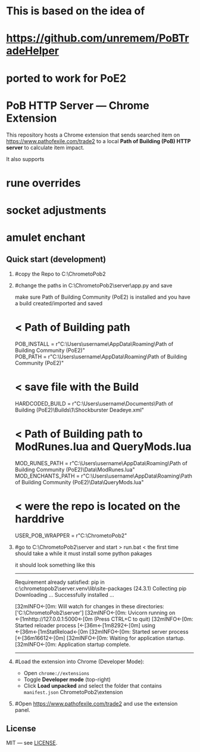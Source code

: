 # This is based on the idea of 
# https://github.com/unremem/PoBTradeHelper 
# ported to work for PoE2

# PoB HTTP Server — Chrome Extension

This repository hosts a Chrome extension that sends searched  item on https://www.pathofexile.com/trade2 to a local **Path of Building (PoB) HTTP server** to calculate item impact.  

It also supports 

# **rune overrides** 

# **socket adjustments**

# **amulet enchant** 


## Quick start (development)

1. #copy the Repo to C:\ChrometoPob2 

2. #change the paths in C:\ChrometoPob2\server\app.py and save 

	make sure Path of Building Community (PoE2) is installed
	and you have a build created/imported and saved

    # < Path of Building path
	POB_INSTALL = r"C:\Users\username\AppData\Roaming\Path of Building Community (PoE2)"  
	POB_PATH    = r"C:\Users\username\AppData\Roaming\Path of Building Community (PoE2)" 
    # < save file with the Build
	HARDCODED_BUILD = r"C:\Users\username\Documents\Path of Building (PoE2)\Builds\1\Shockburster Deadeye.xml" 
	# < Path of Building path to ModRunes.lua and QueryMods.lua
	MOD_RUNES_PATH = r"C:\Users\username\AppData\Roaming\Path of Building Community (PoE2)\Data\ModRunes.lua" 
	MOD_ENCHANTS_PATH = r"C:\Users\username\AppData\Roaming\Path of Building Community (PoE2)\Data\QueryMods.lua" 

    # < were the repo is located on the harddrive
	USER_POB_WRAPPER = r"C:\ChrometoPob2" 
	

3. #go to C:\ChrometoPob2\server and start  > run.bat <
	the first time should take a while it must install some python pakages

	it should look something like this
	
	-------------------------------------------------------------------------------------------------------
	
	Requirement already satisfied: pip in c:\chrometopob2\server\.venv\lib\site-packages (24.3.1)
	Collecting pip
	Downloading ...
	Successfully installed ...
	
	[32mINFO←[0m:     Will watch for changes in these directories: ['C:\\ChrometoPob2\\server']
	[32mINFO←[0m:     Uvicorn running on ←[1mhttp://127.0.0.1:5000←[0m (Press CTRL+C to quit)
	[32mINFO←[0m:     Started reloader process [←[36m←[1m8292←[0m] using ←[36m←[1mStatReload←[0m
	[32mINFO←[0m:     Started server process [←[36m16612←[0m]
	[32mINFO←[0m:     Waiting for application startup.
	[32mINFO←[0m:     Application startup complete.

    -------------------------------------------------------------------------------------------------------



3. #Load the extension into Chrome (Developer Mode):

   - Open `chrome://extensions`
   - Toggle **Developer mode** (top-right)
   - Click **Load unpacked** and select the folder that contains `manifest.json` ChrometoPob2\extension
   



2. #Open https://www.pathofexile.com/trade2 and use the extension panel.  

   


## License
MIT — see [LICENSE](LICENSE).
